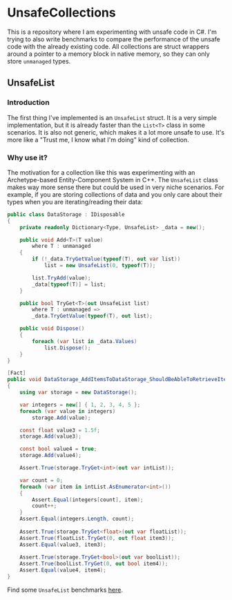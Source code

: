 # UnsafeCollections

This is a repository where I am experimenting with unsafe code in C#. I'm trying to also write benchmarks to compare the
performance of the unsafe code with the already existing code. All collections are struct wrappers around a pointer to a
memory block in native memory, so they can only store `unmanaged` types.

## UnsafeList

### Introduction

The first thing I've implemented is an `UnsafeList` struct. It is a very simple implementation, but it is already faster
than the `List<T>` class in some scenarios. It is also not generic, which makes it a lot more unsafe to use. It's more
like a "Trust me, I know what I'm doing" kind of collection.

### Why use it?

The motivation for a collection like this was experimenting with an Archetype-based Entity-Component System in C++.
The `UnsafeList` class makes way more sense there but could be used in very niche scenarios. For example, if you are
storing collections of data and you only care about their types when you are iterating/reading their data:

```csharp
public class DataStorage : IDisposable
{
    private readonly Dictionary<Type, UnsafeList> _data = new();

    public void Add<T>(T value)
        where T : unmanaged
    {
        if (!_data.TryGetValue(typeof(T), out var list))
            list = new UnsafeList(0, typeof(T));

        list.TryAdd(value);
        _data[typeof(T)] = list;
    }

    public bool TryGet<T>(out UnsafeList list)
        where T : unmanaged =>
        _data.TryGetValue(typeof(T), out list);

    public void Dispose()
    {
        foreach (var list in _data.Values)
            list.Dispose();
    }
}

[Fact]
public void DataStorage_AddItemsToDataStorage_ShouldBeAbleToRetrieveItems()
{
    using var storage = new DataStorage();

    var integers = new[] { 1, 2, 3, 4, 5 };
    foreach (var value in integers)
        storage.Add(value);

    const float value3 = 1.5f;
    storage.Add(value3);

    const bool value4 = true;
    storage.Add(value4);

    Assert.True(storage.TryGet<int>(out var intList));

    var count = 0;
    foreach (var item in intList.AsEnumerator<int>())
    {
        Assert.Equal(integers[count], item);
        count++;
    }
    Assert.Equal(integers.Length, count);
    
    Assert.True(storage.TryGet<float>(out var floatList));
    Assert.True(floatList.TryGet(0, out float item3));
    Assert.Equal(value3, item3);
    
    Assert.True(storage.TryGet<bool>(out var boolList));
    Assert.True(boolList.TryGet(0, out bool item4));
    Assert.Equal(value4, item4);
}
```

Find some `UnsafeList` benchmarks [here](./.docs/unsafe-list.md).